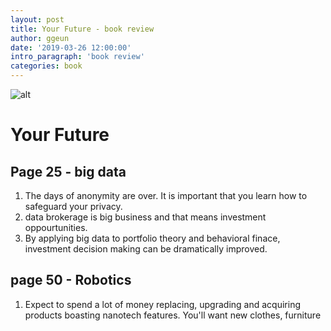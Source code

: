 ```yaml
---
layout: post
title: Your Future - book review
author: ggeun
date: '2019-03-26 12:00:00'
intro_paragraph: 'book review'
categories: book
---
```

 
 ![alt](/assets/img/bookreview-blog/19-03-26-main.jpg)

# Your Future
## Page 25  - big data
1. The days of anonymity are over. It is important that you learn how to safeguard your privacy. 
2. data brokerage is big business and that means investment oppourtunities. 
3. By applying big data to portfolio theory and behavioral finace, investment decision making can be dramatically improved. 

## page 50 - Robotics  
1. Expect to spend a lot of money replacing, upgrading and acquiring products boasting nanotech features. You'll want new clothes, furniture

 